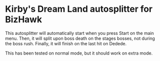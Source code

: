 # Kirby's Dream Land autosplitter for BizHawk

This autosplitter will automatically start when you press Start on the main menu. Then, it will split upon boss death
on the stages bosses, not during the boss rush. Finally, it will finish on the last hit on Dedede.

This has been tested on normal mode, but it should work on extra mode.
